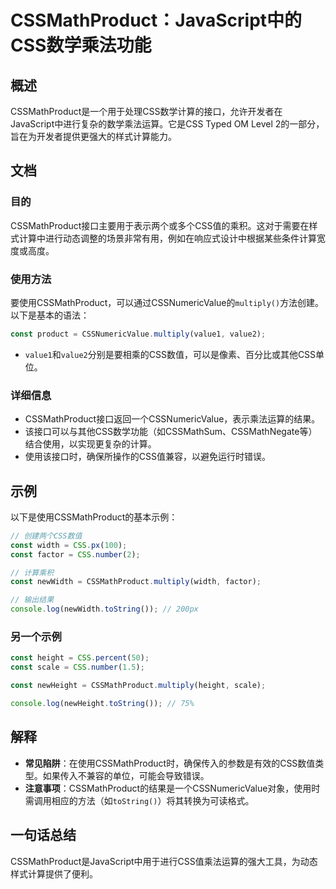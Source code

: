 <!--
Meta Description: # CSSMathProduct：JavaScript中的CSS数学乘法功能 ## 概述 CSSMathProduct是一个用于处理CSS数学计算的接口，允许开发者在JavaScript中进行复杂的数学乘法运算。它是CSS Typed OM Level 2的一部分，旨在为开发者提供更强大的样式计算能...
Meta Keywords: const, multiply, css, cssmathproduct, javascript
-->

# CSSMathProduct：JavaScript中的CSS数学乘法功能

## 概述
CSSMathProduct是一个用于处理CSS数学计算的接口，允许开发者在JavaScript中进行复杂的数学乘法运算。它是CSS Typed OM Level 2的一部分，旨在为开发者提供更强大的样式计算能力。

## 文档
### 目的
CSSMathProduct接口主要用于表示两个或多个CSS值的乘积。这对于需要在样式计算中进行动态调整的场景非常有用，例如在响应式设计中根据某些条件计算宽度或高度。

### 使用方法
要使用CSSMathProduct，可以通过CSSNumericValue的`multiply()`方法创建。以下是基本的语法：

```javascript
const product = CSSNumericValue.multiply(value1, value2);
```

- `value1`和`value2`分别是要相乘的CSS数值，可以是像素、百分比或其他CSS单位。

### 详细信息
- CSSMathProduct接口返回一个CSSNumericValue，表示乘法运算的结果。
- 该接口可以与其他CSS数学功能（如CSSMathSum、CSSMathNegate等）结合使用，以实现更复杂的计算。
- 使用该接口时，确保所操作的CSS值兼容，以避免运行时错误。

## 示例
以下是使用CSSMathProduct的基本示例：

```javascript
// 创建两个CSS数值
const width = CSS.px(100);
const factor = CSS.number(2);

// 计算乘积
const newWidth = CSSMathProduct.multiply(width, factor);

// 输出结果
console.log(newWidth.toString()); // 200px
```

### 另一个示例
```javascript
const height = CSS.percent(50);
const scale = CSS.number(1.5);

const newHeight = CSSMathProduct.multiply(height, scale);

console.log(newHeight.toString()); // 75%
```

## 解释
- **常见陷阱**：在使用CSSMathProduct时，确保传入的参数是有效的CSS数值类型。如果传入不兼容的单位，可能会导致错误。
- **注意事项**：CSSMathProduct的结果是一个CSSNumericValue对象，使用时需调用相应的方法（如`toString()`）将其转换为可读格式。

## 一句话总结
CSSMathProduct是JavaScript中用于进行CSS值乘法运算的强大工具，为动态样式计算提供了便利。
